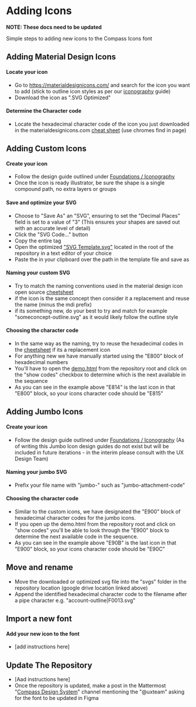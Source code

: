 # Adding Icons

**NOTE: These docs need to be updated**

Simple steps to adding new icons to the Compass Icons font

## Adding Material Design Icons

#### Locate your icon

-   Go to https://materialdesignicons.com/ and search for the icon you want to add (stick to outline icon styles as per our [iconography](https://zeroheight.com/29be2c109/p/19c648-iconography) guide)
-   Download the icon as ".SVG Optimized"

#### **Determine the Character code**

-   Locate the hexadecimal character code of the icon you just downloaded in the materialdesignicons.com [cheat sheet](https://cdn.materialdesignicons.com/5.3.45/) (use chromes find in page)

## Adding Custom Icons

#### Create your icon

-   Follow the design guide outlined under [Foundations / Iconography](https://zeroheight.com/29be2c109/p/19c648-iconography)
-   Once the icon is ready illustrator, be sure the shape is a single compound path, no extra layers or groups

#### Save and optimize your SVG

-   Choose to "Save As" an "SVG", ensuring to set the "Decimal Places" field is set to a value of "3" (This ensures your shapes are saved out with an accurate level of detail)
-   Click the "SVG Code..." button
-   Copy the entire <path> tag
-   Open the optimized ["SVG Template.svg"](https://drive.google.com/open?id=1mZ1J-jL7WpSCUqTf7Mkd7OmhY--iFARS&authuser=michael.gamble%40mattermost.com&usp=drive_fs) located in the root of the repository in a text editor of your choice
-   Paste the <path> in your clipboard over the path in the template file and save as

#### Naming your custom SVG

-   Try to match the naming conventions used in the material design icon open source [cheetsheet](https://cdn.materialdesignicons.com/5.3.45/)
-   if the icon is the same concept then consider it a replacement and reuse the name (minus the mdi prefix)
-   if its something new, do your best to try and match for example "someconcept-outline.svg" as it would likely follow the outline style

#### Choosing the character code

-   In the same way as the naming, try to reuse the hexadecimal codes in the [cheetsheet](https://cdn.materialdesignicons.com/5.3.45/) if its a replacement icon
-   For anything new we have manually started using the "E800" block of hexadecimal numbers
-   You'll have to open the [demo.html](https://drive.google.com/open?id=1fEKMDa3hdaAunc7g8-inVKxH50PGYymO&authuser=michael.gamble%40mattermost.com&usp=drive_fs) from the repository root and click on the "show codes" checkbox to determine which is the next available in the sequence
-   As you can see in the example above "E814" is the last icon in that "E800" block, so your icons character code should be "E815"

## Adding Jumbo Icons

#### Create your icon

-   Follow the design guide outlined under [Foundations / Iconography](https://zeroheight.com/29be2c109/p/19c648-iconography) (As of writing this Jumbo Icon design guides do not exist but will be included in future iterations - in the interim please consult with the UX Design Team)

#### Naming your jumbo SVG

-   Prefix your file name with "jumbo-" such as "jumbo-attachment-code"

#### Choosing the character code

-   Similar to the custom icons, we have designated the "E900" block of hexadecimal character codes for the jumbo icons.
-   If you open up the demo.html from the repository root and click on "show codes" you'll be able to look through the "E900" block to determine the next available code in the sequence.
-   As you can see in the example above "E90B" is the last icon in that "E900" block, so your icons character code should be "E90C"

## Move and rename

-   Move the downloaded or optimized svg file into the "svgs" folder in the repository location (google drive location linked above)
-   Append the identified hexadecimal character code to the filename after a pipe character e.g. "account-outline|F0013.svg"

## Import a new font

#### Add your new icon to the font

- [add instructions here]

## Update The Repository

- [Aad instructions here]
-   Once the repository is updated, make a post in the Mattermost "[Compass Design System](https://community-daily.mattermost.com/core/channels/compass-design-system)" channel mentioning the "@uxteam" asking for the font to be updated in Figma
